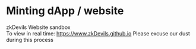 # Minting dApp / website
zkDevils Website sandbox <br>
To view in real time:  https://www.zkDevils.github.io
Please excuse our dust during this process
